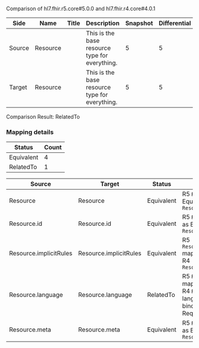 Comparison of hl7.fhir.r5.core#5.0.0 and hl7.fhir.r4.core#4.0.1

| Side | Name | Title | Description | Snapshot | Differential |
| --- | --- | --- | --- | --- | --- |
| Source | Resource |  | This is the base resource type for everything. | 5 | 5 |
| Target | Resource |  | This is the base resource type for everything. | 5 | 5 |


Comparison Result: RelatedTo


### Mapping details

| Status | Count |
| ------ | ----- |
Equivalent | 4 |
RelatedTo | 1 |


| Source | Target | Status | Message |
| ------ | ------ | ------ | ------- |
| Resource | Resource | Equivalent | R5 `Resource` maps as Equivalent to R4 `Resource` |
| Resource.id | Resource.id | Equivalent | R5 `Resource.id` maps as Equivalent to R4 `Resource.id` |
| Resource.implicitRules | Resource.implicitRules | Equivalent | R5 `Resource.implicitRules` maps as Equivalent to R4 `Resource.implicitRules` |
| Resource.language | Resource.language | RelatedTo | R5 `Resource.language` maps as RelatedTo to R4 `Resource.language` - language changed the binding strength from Required to Preferred |
| Resource.meta | Resource.meta | Equivalent | R5 `Resource.meta` maps as Equivalent to R4 `Resource.meta` |

